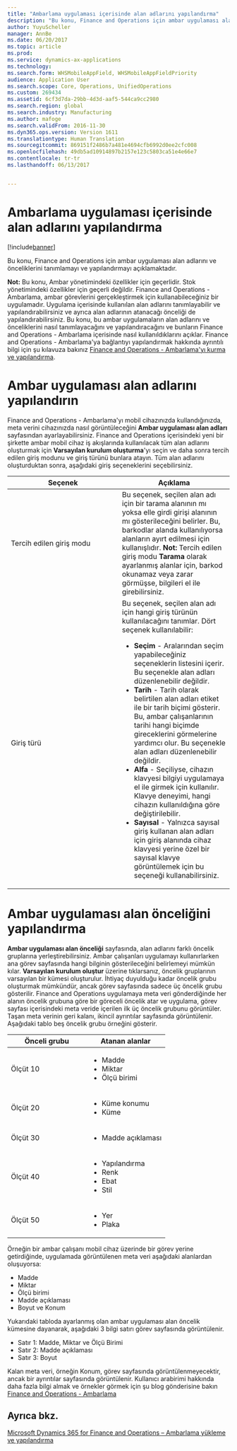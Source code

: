```yaml
---
title: "Ambarlama uygulaması içerisinde alan adlarını yapılandırma"
description: "Bu konu, Finance and Operations için ambar uygulaması alan adlarını ve önceliklerini tanımlamayı ve yapılandırmayı açıklamaktadır."
author: YuyuScheller
manager: AnnBe
ms.date: 06/20/2017
ms.topic: article
ms.prod: 
ms.service: dynamics-ax-applications
ms.technology: 
ms.search.form: WHSMobileAppField, WHSMobileAppFieldPriority
audience: Application User
ms.search.scope: Core, Operations, UnifiedOperations
ms.custom: 269434
ms.assetid: 6cf3d7da-29bb-4d3d-aaf5-544ca9cc2980
ms.search.region: global
ms.search.industry: Manufacturing
ms.author: mafoge
ms.search.validFrom: 2016-11-30
ms.dyn365.ops.version: Version 1611
ms.translationtype: Human Translation
ms.sourcegitcommit: 869151f2486b7a481e4694cfb6992d0ee2cfc008
ms.openlocfilehash: 49db5ad10914897b2157e123c5803ca51e4e66e7
ms.contentlocale: tr-tr
ms.lasthandoff: 06/13/2017


---
```


# <a name="configure-app-field-names-in-warehousing-app"></a>Ambarlama uygulaması içerisinde alan adlarını yapılandırma

[!include[banner](../includes/banner.md)]


Bu konu, Finance and Operations için ambar uygulaması alan adlarını ve önceliklerini tanımlamayı ve yapılandırmayı açıklamaktadır. 

**Not:** Bu konu, Ambar yönetimindeki özellikler için geçerlidir. Stok yönetimindeki özellikler için geçerli değildir. Finance and Operations - Ambarlama, ambar görevlerini gerçekleştirmek için kullanabileceğiniz bir uygulamadır. Uygulama içerisinde kullanılan alan adlarını tanımlayabilir ve yapılandırabilirsiniz ve ayrıca alan adlarının atanacağı önceliği de yapılandırabilirsiniz. Bu konu, bu ambar uygulamaların alan adlarını ve önceliklerini nasıl tanımlayacağını ve yapılandıracağını ve bunların Finance and Operations - Ambarlama içerisinde nasıl kullanıldıklarını açıklar. Finance and Operations - Ambarlama'ya bağlantıyı yapılandırmak hakkında ayrıntılı bilgi için şu kılavuza bakınız [Finance and Operations - Ambarlama'yı kurma ve yapılandırma](install-configure-warehousing-app.md).

<a name="configure-warehouse-app-field-names"></a>Ambar uygulaması alan adlarını yapılandırın
===================================

Finance and Operations - Ambarlama'yı mobil cihazınızda kullandığınızda, meta verini cihazınızda nasıl görüntüleceğini **Ambar uygulaması alan adları** sayfasından ayarlayabilirsiniz. Finance and Operations içerisindeki yeni bir şirkette ambar mobil cihaz iş akışlarında kullanılacak tüm alan adlarını oluşturmak için **Varsayılan kurulum oluşturma**'yı seçin ve daha sonra tercih edilen giriş modunu ve giriş türünü bunlara atayın. Tüm alan adlarını oluşturduktan sonra, aşağıdaki giriş seçeneklerini seçebilirsiniz.

<table>
<colgroup>
<col width="50%" />
<col width="50%" />
</colgroup>
<thead>
<tr class="header">
<th>Seçenek</th>
<th>Açıklama</th>
</tr>
</thead>
<tbody>
<tr class="odd">
<td>Tercih edilen giriş modu</td>
<td>Bu seçenek, seçilen alan adı için bir tarama alanının mı yoksa elle girdi girişi alanının mı gösterileceğini belirler. Bu, barkodlar alanda kullanılıyorsa alanların ayırt edilmesi için kullanışlıdır. <strong>Not:</strong> Tercih edilen giriş modu <strong>Tarama</strong> olarak ayarlanmış alanlar için, barkod okunamaz veya zarar görmüşse, bilgileri el ile girebilirsiniz.</td>
</tr>
<tr class="even">
<td>Giriş türü</td>
<td>Bu seçenek, seçilen alan adı için hangi giriş türünün kullanılacağını tanımlar. Dört seçenek kullanılabilir:
<ul>
<li><strong>Seçim</strong> - Aralarından seçim yapabileceğiniz seçeneklerin listesini içerir. Bu seçenekle alan adları düzenlenebilir değildir.</li>
<li><strong>Tarih</strong> - Tarih olarak belirtilen alan adları etiket ile bir tarih biçimi gösterir. Bu, ambar çalışanlarının tarihi hangi biçimde gireceklerini görmelerine yardımcı olur. Bu seçenekle alan adları düzenlenebilir değildir.</li>
<li><strong>Alfa</strong> - Seçiliyse, cihazın klavyesi bilgiyi uygulamaya el ile girmek için kullanılır. Klavye deneyimi, hangi cihazın kullanıldığına göre değiştirilebilir.</li>
<li><strong>Sayısal</strong> - Yalnızca sayısal giriş kullanan alan adları için giriş alanında cihaz klavyesi yerine özel bir sayısal klavye görüntülemek için bu seçeneği kullanabilirsiniz.</li>
</ul></td>
</tr>
</tbody>
</table>

<a name="configure-warehouse-app-field-priority"></a>Ambar uygulaması alan önceliğini yapılandırma
======================================

**Ambar uygulaması alan önceliği** sayfasında, alan adlarını farklı öncelik gruplarına yerleştirebilirsiniz. Ambar çalışanları uygulamayı kullanırlarken ana görev sayfasında hangi bilginin gösterileceğini belirlemeyi mümkün kılar. **Varsayılan kurulum oluştur** üzerine tıklarsanız, öncelik gruplarının varsayılan bir kümesi oluşturulur. İhtiyaç duyulduğu kadar öncelik grubu oluşturmak mümkündür, ancak görev sayfasında sadece üç öncelik grubu gösterilir. Finance and Operations uygulamaya meta veri gönderdiğinde her alanın öncelik grubuna göre bir göreceli öncelik atar ve uygulama, görev sayfası içerisindeki meta veride içerilen ilk üç öncelik grubunu görüntüler. Taşan meta verinin geri kalanı, ikincil ayrıntılar sayfasında görüntülenir. Aşağıdaki tablo beş öncelik grubu örneğini gösterir.

<table>
<colgroup>
<col width="50%" />
<col width="50%" />
</colgroup>
<thead>
<tr class="header">
<th>Önceli grubu</th>
<th>Atanan alanlar</th>
</tr>
</thead>
<tbody>
<tr class="odd">
<td> Ölçüt 10</td>
<td><ul>
<li>Madde</li>
<li>Miktar</li>
<li>Ölçü birimi</li>
</ul></td>
</tr>
<tr class="even">
<td> Ölçüt 20</td>
<td><ul>
<li>Küme konumu</li>
<li>Küme</li>
</ul></td>
</tr>
<tr class="odd">
<td> Ölçüt 30</td>
<td><ul>
<li>Madde açıklaması</li>
</ul></td>
</tr>
<tr class="even">
<td> Ölçüt 40</td>
<td><ul>
<li>Yapılandırma</li>
<li>Renk</li>
<li>Ebat</li>
<li>Stil</li>
</ul></td>
</tr>
<tr class="odd">
<td> Ölçüt 50</td>
<td><ul>
<li>Yer</li>
<li>Plaka</li>
</ul></td>
</tr>
</tbody>
</table>

Örneğin bir ambar çalışanı mobil cihaz üzerinde bir görev yerine getirdiğinde, uygulamada görüntülenen meta veri aşağıdaki alanlardan oluşuyorsa:

-   Madde
-   Miktar
-   Ölçü birimi
-   Madde açıklaması
-   Boyut ve Konum

Yukarıdaki tabloda ayarlanmış olan ambar uygulaması alan öncelik kümesine dayanarak, aşağıdaki 3 bilgi satırı görev sayfasında görüntülenir.

-   Satır 1: Madde, Miktar ve Ölçü Birimi
-   Satır 2: Madde açıklaması
-   Satır 3: Boyut

Kalan meta veri, örneğin Konum, görev sayfasında görüntülenmeyecektir, ancak bir ayrıntılar sayfasında görüntülenir. Kullanıcı arabirimi hakkında daha fazla bilgi almak ve örnekler görmek için şu blog gönderisine bakın [Finance and Operations - Ambarlama](https://blogs.msdn.microsoft.com/dynamicsaxscm/2017/01/20/announcing-dynamics-365-for-operations-warehousing/)

<a name="see-also"></a>Ayrıca bkz.
--------

[Microsoft Dynamics 365 for Finance and Operations – Ambarlama yükleme ve yapılandırma](install-configure-warehousing-app.md)




